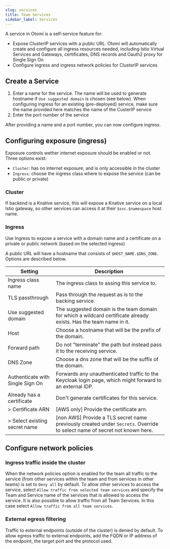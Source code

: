 ```yaml
---
slug: services
title: Team Services
sidebar_label: Services
---
```


<!-- ![Console: new service](img/team-services.png) -->

A service in Otomi is a self-service feature for:

- Expose ClusterIP services with a public URL. Otomi will automatically create and configure all ingress resources needed, including Istio Virtual Services and Gateways, certificates, DNS records and Oauth2 proxy for Single Sign On
- Configure ingress and ingress network policies for ClusterIP services

## Create a Service

1. Enter a name for the service. The name will be used to generate hostname if `Use suggested domain` is chosen (see below). When configuring ingress for an existing (pre-deployed) service, make sure the name provided here matches the name of the CusterIP service
2. Enter the port number of the service

After providing a name and a port number, you can now configure ingress.
## Configuring exposure (ingress)

Exposure controls wether internet exposure should be enabled or not. Three options exist:

- `Cluster`: has no internet exposure, and is only accessible in the cluster
- `Ingress`: choose the ingress class where to expose the service (can be public or private)

### Cluster

If backend is a Knative service, this will expose a Knative service on a local Istio gateway, so other services can access it at their `$svc.$namespace` host name.

### Ingress

Use Ingress to expose a service with a domain name and a certificate on a private or public network (based on the selected ingress)

A public URL will have a hostname that consists of `$HOST_NAME.$DNS_ZONE`. Options are described below.

| Setting                          | Description                                                                                                               |
| -------------------------------- | ------------------------------------------------------------------------------------------------------------------------- |
| Ingress class name               | The ingress class to assing this service to.                                                                              |
| TLS passthrough                  | Pass through the request as is to the backing service.                                                                    |
| Use suggested domain             | The suggested domain is the team domain for which a wildcard certificate already exists. Has the team name in it.         |
| Host                             | Choose a hostname that will be the prefix of the domain.                                                                  |
| Forward path                     | Do not "terminate" the path but instead pass it to the receiving service.                                                 |
| DNS Zone                         | Choose a dns zone that will be the suffix of the domain.                                                                  |
| Authenticate with Single Sign On | Forwards any unauthenticated traffic to the Keycloak login page, which might forward to an external IDP.                  |
| Already has a certificate        | Don't generate certificates for this service.                                                                             |
| > Certificate ARN                | [AWS only] Provide the certificate arn.                                                                                   |
| > Select existing secret name    | [non AWS] Provide a TLS secret name previously created under `Secrets`. Override to select name of secret not known here. |

## Configure network policies

### Ingress traffic inside the cluster

When the network policies option is enabled for the team all traffic to the service (from other services within the team and from services in other teams) is set to `Deny all` by default. To allow other services to access the service, select `Allow traffic from selected team services` and specify the Team and Service name of the services that is allowed to access the service. It is also possible to allow traffic from all Team Services. In this case select `Allow traffic from all team services`.

### External egress filtering

Traffic to external endpoints (outside of the cluster) is denied by default. To allow egress traffic to external endpoints, add the FQDN or IP address of the endpoint, the target port and the protocol used.

